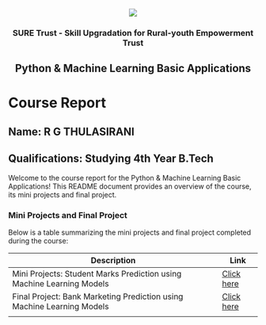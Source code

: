 <!-- PROJECT LOGO -->
<br />

<div align="center">
   <img src='https://user-images.githubusercontent.com/73131499/166115643-d3187f47-d38f-41b2-ae42-5ecbbc60de14.png' />


<h3 align="center">SURE Trust - Skill Upgradation for Rural-youth Empowerment Trust</h3>
  <h2> Python & Machine Learning Basic Applications </h2>
</div>

# Course Report

## Name: R G THULASIRANI

## Qualifications: Studying 4th Year B.Tech

Welcome to the course report for the  Python & Machine Learning Basic Applications! This README document provides an overview of the course, its mini projects and final project.

### Mini Projects and Final Project

Below is a table summarizing the mini projects and final project completed during the course:

| Description                               | Link                                    |
|-------------------------------------------|-----------------------------------------|
| Mini Projects: Student Marks Prediction using Machine Learning Models     | [Click here](https://github.com/Thulasiranirg/G27_PYTHON/tree/main/Mini%20Projects/R.G.Thulasirani)                         |
| Final Project: Bank Marketing Prediction using Machine Learning Models      | [Click here](https://github.com/sure-trust/G27_PYTHON/tree/main/Final%20Capstone%20Project/R.G.Thulasirani)                         |
                       |

